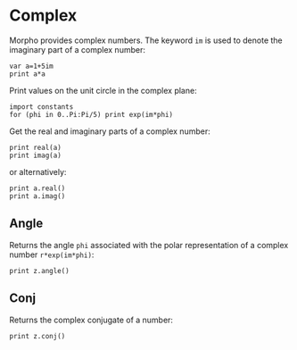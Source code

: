 [comment]: # (Complex help)
[version]: # (0.5)

# Complex
[tagcomplex]: # (complex)
[tagim]: # (im)

Morpho provides complex numbers. The keyword `im` is used to denote the imaginary part of a complex number:

    var a=1+5im 
    print a*a

Print values on the unit circle in the complex plane:

    import constants 
    for (phi in 0..Pi:Pi/5) print exp(im*phi)

Get the real and imaginary parts of a complex number:

    print real(a) 
    print imag(a) 

or alternatively:

    print a.real()
    print a.imag() 

[showsubtopics]: # (subtopics)

## Angle
[tagangle]: # (angle)

Returns the angle `phi` associated with the polar representation of a complex number `r*exp(im*phi)`:

    print z.angle() 

## Conj
[tagconjugate]: # (conjugate)
[tagconj]: # (conj)

Returns the complex conjugate of a number:

    print z.conj() 
